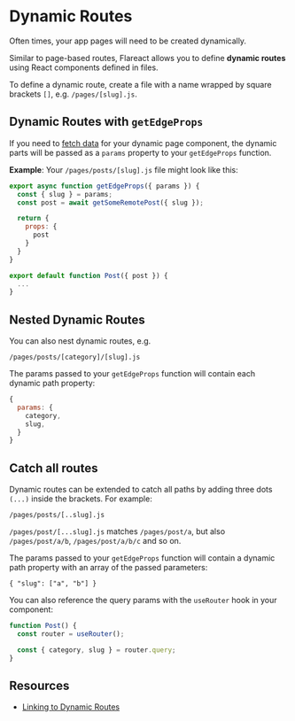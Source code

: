 # Dynamic Routes

Often times, your app pages will need to be created dynamically.

Similar to page-based routes, Flareact allows you to define **dynamic routes** using React components defined in files.

To define a dynamic route, create a file with a name wrapped by square brackets `[]`, e.g. `/pages/[slug].js`.

## Dynamic Routes with `getEdgeProps`

If you need to [fetch data](/docs/data-fetching) for your dynamic page component, the dynamic parts will be passed as a `params` property to your `getEdgeProps` function.

**Example**: Your `/pages/posts/[slug].js` file might look like this:

```js
export async function getEdgeProps({ params }) {
  const { slug } = params;
  const post = await getSomeRemotePost({ slug });

  return {
    props: {
      post
    }
  }
}

export default function Post({ post }) {
  ...
}
```

## Nested Dynamic Routes

You can also nest dynamic routes, e.g.

```
/pages/posts/[category]/[slug].js
```

The params passed to your `getEdgeProps` function will contain each dynamic path property:

```js
{
  params: {
    category,
    slug,
  }
}
```

## Catch all routes

Dynamic routes can be extended to catch all paths by adding three dots `(...)` inside the brackets. For example:

```
/pages/posts/[..slug].js
```

`/pages/post/[...slug].js` matches `/pages/post/a`, but also `/pages/post/a/b`, `/pages/post/a/b/c` and so on.


The params passed to your `getEdgeProps` function will contain a dynamic path property with an array of the passed parameters:

```
{ "slug": ["a", "b"] }
```

You can also reference the query params with the `useRouter` hook in your component:

```js
function Post() {
  const router = useRouter();

  const { category, slug } = router.query;
}
```

## Resources

- [Linking to Dynamic Routes](/docs/flareact-link#dynamic-routes)
